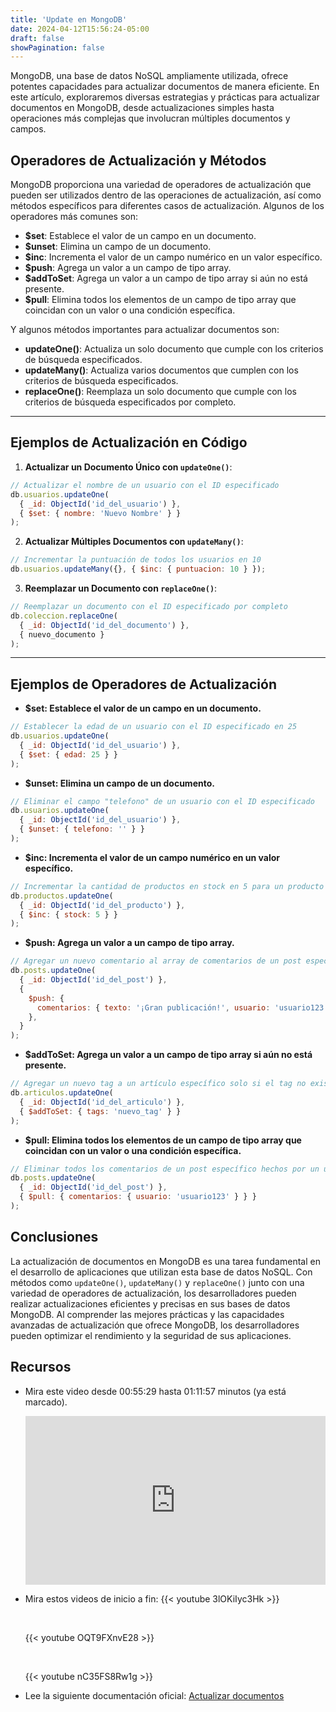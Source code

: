 ```yaml
---
title: 'Update en MongoDB'
date: 2024-04-12T15:56:24-05:00
draft: false
showPagination: false
---
```


MongoDB, una base de datos NoSQL ampliamente utilizada, ofrece potentes capacidades para actualizar documentos de manera eficiente. En este artículo, exploraremos diversas estrategias y prácticas para actualizar documentos en MongoDB, desde actualizaciones simples hasta operaciones más complejas que involucran múltiples documentos y campos.

## Operadores de Actualización y Métodos

MongoDB proporciona una variedad de operadores de actualización que pueden ser utilizados dentro de las operaciones de actualización, así como métodos específicos para diferentes casos de actualización. Algunos de los operadores más comunes son:

- **$set**: Establece el valor de un campo en un documento.
- **$unset**: Elimina un campo de un documento.
- **$inc**: Incrementa el valor de un campo numérico en un valor específico.
- **$push**: Agrega un valor a un campo de tipo array.
- **$addToSet**: Agrega un valor a un campo de tipo array si aún no está presente.
- **$pull**: Elimina todos los elementos de un campo de tipo array que coincidan con un valor o una condición específica.

Y algunos métodos importantes para actualizar documentos son:

- **updateOne()**: Actualiza un solo documento que cumple con los criterios de búsqueda especificados.
- **updateMany()**: Actualiza varios documentos que cumplen con los criterios de búsqueda especificados.
- **replaceOne()**: Reemplaza un solo documento que cumple con los criterios de búsqueda especificados por completo.

---

## Ejemplos de Actualización en Código

1. **Actualizar un Documento Único con `updateOne()`**:

```javascript
// Actualizar el nombre de un usuario con el ID especificado
db.usuarios.updateOne(
  { _id: ObjectId('id_del_usuario') },
  { $set: { nombre: 'Nuevo Nombre' } }
);
```

2. **Actualizar Múltiples Documentos con `updateMany()`**:

```javascript
// Incrementar la puntuación de todos los usuarios en 10
db.usuarios.updateMany({}, { $inc: { puntuacion: 10 } });
```

3. **Reemplazar un Documento con `replaceOne()`**:

```javascript
// Reemplazar un documento con el ID especificado por completo
db.coleccion.replaceOne(
  { _id: ObjectId('id_del_documento') },
  { nuevo_documento }
);
```

---

## Ejemplos de Operadores de Actualización

- **$set: Establece el valor de un campo en un documento.**

```javascript
// Establecer la edad de un usuario con el ID especificado en 25
db.usuarios.updateOne(
  { _id: ObjectId('id_del_usuario') },
  { $set: { edad: 25 } }
);
```

- **$unset: Elimina un campo de un documento.**

```javascript
// Eliminar el campo "telefono" de un usuario con el ID especificado
db.usuarios.updateOne(
  { _id: ObjectId('id_del_usuario') },
  { $unset: { telefono: '' } }
);
```

- **$inc: Incrementa el valor de un campo numérico en un valor específico.**

```javascript
// Incrementar la cantidad de productos en stock en 5 para un producto específico
db.productos.updateOne(
  { _id: ObjectId('id_del_producto') },
  { $inc: { stock: 5 } }
);
```

- **$push: Agrega un valor a un campo de tipo array.**

```javascript
// Agregar un nuevo comentario al array de comentarios de un post específico
db.posts.updateOne(
  { _id: ObjectId('id_del_post') },
  {
    $push: {
      comentarios: { texto: '¡Gran publicación!', usuario: 'usuario123' },
    },
  }
);
```

- **$addToSet: Agrega un valor a un campo de tipo array si aún no está presente.**

```javascript
// Agregar un nuevo tag a un artículo específico solo si el tag no existe aún
db.articulos.updateOne(
  { _id: ObjectId('id_del_articulo') },
  { $addToSet: { tags: 'nuevo_tag' } }
);
```

- **$pull: Elimina todos los elementos de un campo de tipo array que coincidan con un valor o una condición específica.**

```javascript
// Eliminar todos los comentarios de un post específico hechos por un usuario en particular
db.posts.updateOne(
  { _id: ObjectId('id_del_post') },
  { $pull: { comentarios: { usuario: 'usuario123' } } }
);
```

## Conclusiones

La actualización de documentos en MongoDB es una tarea fundamental en el desarrollo de aplicaciones que utilizan esta base de datos NoSQL. Con métodos como `updateOne()`, `updateMany()` y `replaceOne()` junto con una variedad de operadores de actualización, los desarrolladores pueden realizar actualizaciones eficientes y precisas en sus bases de datos MongoDB. Al comprender las mejores prácticas y las capacidades avanzadas de actualización que ofrece MongoDB, los desarrolladores pueden optimizar el rendimiento y la seguridad de sus aplicaciones.

## Recursos

- Mira este video desde 00:55:29 hasta 01:11:57 minutos (ya está marcado).

  <div style="position: relative; padding-bottom: 56.25%; height: 0; overflow: hidden;">
    <iframe style="position: absolute; top: 0; left: 0; width: 100%; height: 100%; border:0;" src="https://www.youtube.com/embed/lWMemPN9t6Q?start=3329&end=4317" title="YouTube video player" frameborder="0" allow="accelerometer; autoplay; clipboard-write; encrypted-media; gyroscope; picture-in-picture; web-share" allowfullscreen></iframe>
  </div>

- Mira estos videos de inicio a fin:
  {{< youtube 3lOKiIyc3Hk >}}

  <br>

  {{< youtube OQT9FXnvE28 >}}

  <br>

  {{< youtube nC35FS8Rw1g >}}

- Lee la siguiente documentación oficial: [Actualizar documentos](https://www.mongodb.com/docs/manual/tutorial/update-documents/)
